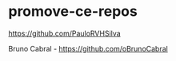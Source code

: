 # promove-ce-repos

https://github.com/PauloRVHSilva

Bruno Cabral - https://github.com/oBrunoCabral
